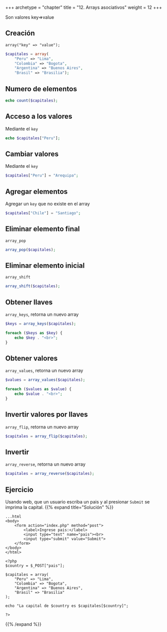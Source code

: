 +++
archetype = "chapter"
title = "12. Arrays asociativos"
weight = 12
+++

Son valores key=>value

## Creación
`array("key" => "value");`
```php
$capitales = array(
    "Peru" => "Lima", 
    "Colombia" => "Bogota", 
    "Argentina" => "Buenos Aires", 
    "Brasil" => "Brasilia");

```
## Numero de elementos
```php
echo count($capitales);
```

## Acceso a los valores
Mediante el `key`
```php
echo $capitales["Peru"];
```

## Cambiar valores
Mediante el `key`
```php
$capitales["Peru"] = "Arequipa";
```

## Agregar elementos
Agregar un `key` que no existe en el array
```php
$capitales["Chile"] = "Santiago";
```

## Eliminar elemento final
`array_pop`
```php
array_pop($capitales);
```

## Eliminar elemento inicial
`array_shift`
```php
array_shift($capitales);
```

## Obtener llaves
`array_keys`, retorna un nuevo array
```php
$keys = array_keys($capitales);

foreach ($keys as $key) {
    echo $key . "<br>";
}
```

## Obtener valores
`array_values`, retorna un nuevo array
```php
$values = array_values($capitales);

foreach ($values as $value) {
    echo $value . "<br>";
}
```

## Invertir valores por llaves
`array_flip`, retorna un nuevo array
```php
$capitales = array_flip($capitales);
```

## Invertir
`array_reverse`, retorna un nuevo array
```php
$capitales = array_reverse($capitales);
```

## Ejercicio
Usando web, que un usuario escriba un pais y al presionar `Submit` se imprima la capital.
{{% expand title="Solución" %}}
```phtml
...html
<body>
    <form action="index.php" method="post">
        <label>Ingrese pais:</label>
        <input type="text" name="pais"><br>
        <input type="submit" value="Submit">        
    </form>
</body>
</html>

<?php
$country = $_POST["pais"];

$capitales = array(
    "Peru" => "Lima",
    "Colombia" => "Bogota",
    "Argentina" => "Buenos Aires",
    "Brasil" => "Brasilia"
);

echo "La capital de $country es $capitales[$country]";

?>
```
{{% /expand %}}